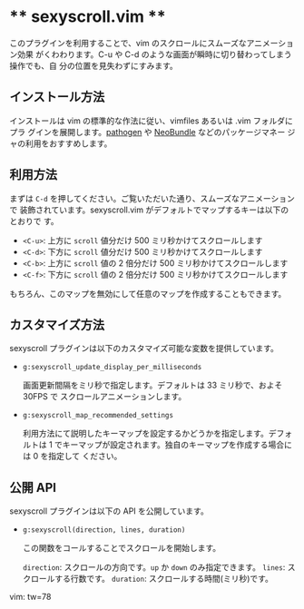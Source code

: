 ** sexyscroll.vim **
====================

このプラグインを利用することで、vim のスクロールにスムーズなアニメーション効果
がくわわります。C-u や C-d のような画面が瞬時に切り替わってしまう操作でも、自
分の位置を見失わずにすみます。

インストール方法
----------------

インストールは vim の標準的な作法に従い、vimfiles あるいは .vim フォルダにプラ
グインを展開します。[pathogen](https://github.com/tpope/vim-pathogen) や
[NeoBundle](https://github.com/Shougo/neobundle.vim) などのパッケージマネー
ジャの利用をおすすめします。

利用方法
--------

まずは `C-d` を押してください。ご覧いただいた通り、スムーズなアニメーションで
装飾されています。sexyscroll.vim がデフォルトでマップするキーは以下のとおりで
す。

- `<C-u>`: 上方に `scroll` 値分だけ 500 ミリ秒かけてスクロールします
- `<C-d>`: 下方に `scroll` 値分だけ 500 ミリ秒かけてスクロールします
- `<C-b>`: 上方に `scroll` 値の 2 倍分だけ 500 ミリ秒かけてスクロールします
- `<C-f>`: 下方に `scroll` 値の 2 倍分だけ 500 ミリ秒かけてスクロールします

もちろん、このマップを無効にして任意のマップを作成することもできます。

カスタマイズ方法
----------------

sexyscroll プラグインは以下のカスタマイズ可能な変数を提供しています。

- `g:sexyscroll_update_display_per_milliseconds`

  画面更新間隔をミリ秒で指定します。デフォルトは 33 ミリ秒で、およそ 30FPS で
  スクロールアニメーションします。

- `g:sexyscroll_map_recommended_settings`

  利用方法にて説明したキーマップを設定するかどうかを指定します。デフォルトは 1
  でキーマップが設定されます。独自のキーマップを作成する場合には 0 を指定して
  ください。


公開 API
--------

sexyscroll プラグインは以下の API を公開しています。

- `g:sexyscroll(direction, lines, duration)`

  この関数をコールすることでスクロールを開始します。

  `direction`: スクロールの方向です。`up` か `down` のみ指定できます。
  `lines`: スクロールする行数です。
  `duration`: スクロールする時間(ミリ秒)です。

vim: tw=78
